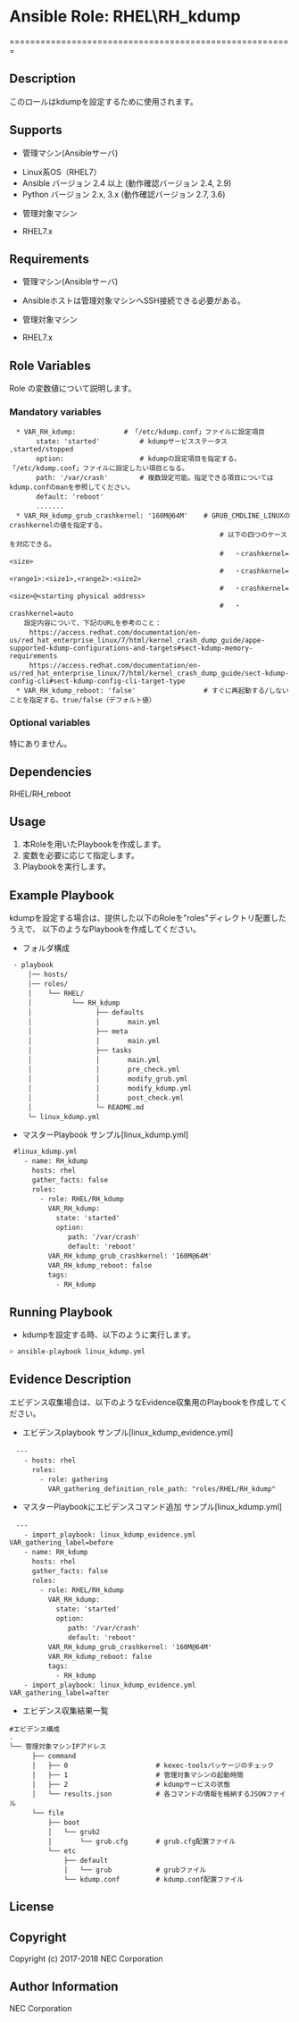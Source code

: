 # Ansible Role: RHEL\RH\_kdump
=======================================================

## Description

このロールはkdumpを設定するために使用されます。

## Supports
- 管理マシン(Ansibleサーバ)  
 * Linux系OS（RHEL7）
 * Ansible バージョン 2.4 以上 (動作確認バージョン 2.4, 2.9)
 * Python バージョン 2.x, 3.x  (動作確認バージョン 2.7, 3.6)
- 管理対象マシン  
 * RHEL7.x

## Requirements
- 管理マシン(Ansibleサーバ)  
 * Ansibleホストは管理対象マシンへSSH接続できる必要がある。
- 管理対象マシン  
 * RHEL7.x

## Role Variables
Role の変数値について説明します。

### Mandatory variables
~~~
　* VAR_RH_kdump:			# 「/etc/kdump.conf」ファイルに設定項目
　     state: 'started'   		# kdumpサービスステータス ,started/stopped 
　     option:            		# kdumpの設定項目を指定する。「/etc/kdump.conf」ファイルに設定したい項目となる。
　     path: '/var/crash'		# 複数設定可能。指定できる項目についてはkdump.confのmanを参照してください。　
　     default: 'reboot' 
　     ....... 
　* VAR_RH_kdump_grub_crashkernel: '160M@64M'    # GRUB_CMDLINE_LINUXのcrashkernelの値を指定する。
　	                                                # 以下の四つのケースを対応できる。
　	                                                # 　・crashkernel=<size>
　	                                                # 　・crashkernel=<range1>:<size1>,<range2>:<size2>
　	                                                # 　・crashkernel=<size>@<starting physical address>
　	                                                # 　・crashkernel=auto
　  設定内容について、下記のURLを参考のこと：
　　　https://access.redhat.com/documentation/en-us/red_hat_enterprise_linux/7/html/kernel_crash_dump_guide/appe-supported-kdump-configurations-and-targets#sect-kdump-memory-requirements 
　　　https://access.redhat.com/documentation/en-us/red_hat_enterprise_linux/7/html/kernel_crash_dump_guide/sect-kdump-config-cli#sect-kdump-config-cli-target-type
　* VAR_RH_kdump_reboot: 'false'              	# すぐに再起動する/しないことを指定する。true/false（デフォルト値）
~~~

### Optional variables  

特にありません。

## Dependencies  

RHEL/RH_reboot

## Usage  

1. 本Roleを用いたPlaybookを作成します。
2. 変数を必要に応じて指定します。
3. Playbookを実行します。

## Example Playbook

kdumpを設定する場合は、提供した以下のRoleを"roles"ディレクトリ配置したうえで、 
以下のようなPlaybookを作成してください。  

- フォルダ構成  
~~~
 - playbook
　   │── hosts/
　   │── roles/
　   │    └── RHEL/
　   │          └── RH_kdump
　   │                ├── defaults
　   │                │       main.yml
　   │                ├── meta
　   │                │       main.yml
　   │                ├── tasks
　   │                │       main.yml
　   │                │       pre_check.yml
　   │                │       modify_grub.yml
　   │                │       modify_kdump.yml
　   │                │       post_check.yml
　   │                └─ README.md
　   └─ linux_kdump.yml
~~~

- マスターPlaybook サンプル[linux_kdump.yml]  
~~~
 #linux_kdump.yml
　  - name: RH_kdump
　    hosts: rhel
　    gather_facts: false
　    roles:
　      - role: RHEL/RH_kdump
　        VAR_RH_kdump:
　          state: 'started' 
　          option:
　             path: '/var/crash'
　             default: 'reboot'
　        VAR_RH_kdump_grub_crashkernel: '160M@64M'
　        VAR_RH_kdump_reboot: false
　        tags: 
　          - RH_kdump
~~~

## Running Playbook

- kdumpを設定する時、以下のように実行します。
 
~~~sh
> ansible-playbook linux_kdump.yml
~~~

## Evidence Description

エビデンス収集場合は、以下のようなEvidence収集用のPlaybookを作成してください。  

- エビデンスplaybook サンプル[linux\_kdump\_evidence.yml]
~~~
　---
　  - hosts: rhel 
　    roles:
　      - role: gathering
　        VAR_gathering_definition_role_path: "roles/RHEL/RH_kdump"
~~~

- マスターPlaybookにエビデンスコマンド追加 サンプル[linux\_kdump.yml]
~~~
　---
　  - import_playbook: linux_kdump_evidence.yml VAR_gathering_label=before
　  - name: RH_kdump
　    hosts: rhel
　    gather_facts: false
　    roles:
　      - role: RHEL/RH_kdump
　        VAR_RH_kdump:
　          state: 'started' 
　          option:
　             path: '/var/crash'
　             default: 'reboot'
　        VAR_RH_kdump_grub_crashkernel: '160M@64M'
　        VAR_RH_kdump_reboot: false
　        tags: 
　          - RH_kdump
　  - import_playbook: linux_kdump_evidence.yml VAR_gathering_label=after
~~~

- エビデンス収集結果一覧
~~~
#エビデンス構成
.
└── 管理対象マシンIPアドレス
　    ├── command
　    │   ├── 0                      # kexec-toolsパッケージのチェック
　    │   ├── 1                      # 管理対象マシンの起動時間
　    │   ├── 2                      # kdumpサービスの状態
　    │   └── results.json           # 各コマンドの情報を格納するJSONファイル
　    └── file
　        ├── boot
　        │   └── grub2
　        │       └── grub.cfg       # grub.cfg配置ファイル
　        └── etc
　            ├── default
　            │   └── grub           # grubファイル
　            └── kdump.conf         # kdump.conf配置ファイル
~~~

## License

## Copyright

Copyright (c) 2017-2018 NEC Corporation

## Author Information

NEC Corporation
